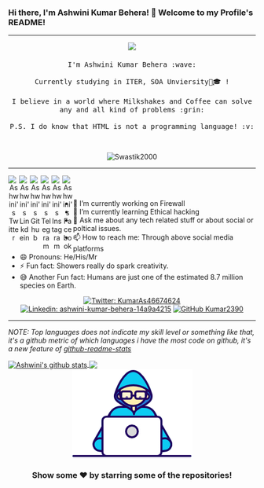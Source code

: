 ### Hi there, I'm Ashwini Kumar Behera! 👋      Welcome to my Profile's README!
---

<p align="center">
  <img src="https://media.giphy.com/media/MeJgB3yMMwIaHmKD4z/giphy.gif" width="30%">
  <br><br>
  <samp>
    I'm Ashwini Kumar Behera :wave:
    <br><br>
    Currently studying in ITER, SOA Unviersity🏫🎓 !
    <br><br>
    I believe in a world where Milkshakes and Coffee can solve any and all kind of problems :grin:
    <br><br>
    P.S. I do know that HTML is not a programming language! :v:
  </samp>
</p>

<br>
<div align="center">

<p align="centre"> <img src="https://komarev.com/ghpvc/?username=Swastik2000&label=Views&color=blue&style=plastic" alt="Swastik2000" /> </p>
</div>
<hr style="height:2px;border-width:0;color:gray;background-color:gray">

<div align="center">

<a href="https://twitter.com/KumarAs46674624">
  <img align="left" alt="Ashwini's Twitter" width="22px" src="https://cdn.jsdelivr.net/npm/simple-icons@v3/icons/twitter.svg" />
</a>
<a href="https://www.linkedin.com/in/ashwini-kumar-behera-14a9a4215/">
  <img align="left" alt="Ashwini's Linkdein" width="22px" src="https://cdn.jsdelivr.net/npm/simple-icons@v3/icons/linkedin.svg" />
</a>
<a href="https://github.com/Kumar2390">
  <img align="left" alt="Ashwini's Github" width="22px" src="https://cdn.jsdelivr.net/npm/simple-icons@v3/icons/github.svg" />
</a>
<a href="https://t.me/@Ash_2390">
  <img align="left" alt="Ashwini's Telegram" width="22px" src="https://cdn.jsdelivr.net/npm/simple-icons@v3/icons/telegram.svg" />
</a>
<a href="https://www.instagram.com/itz__ash._/">
  <img align="left" alt="Ashwini's Instagram" width="22px" src="https://cdn.jsdelivr.net/npm/simple-icons@v3/icons/instagram.svg" />
</a>
<a href="https://www.facebook.com/profile.php?id=100011461903115">
  <img align="left" alt="Ashwini's Facebook" width="22px" src="https://cdn.jsdelivr.net/npm/simple-icons@v3/icons/facebook.svg" />
</a>
</div>


<br/>
<br/>


- 🔭 I’m currently working on Firewall
- 🌱 I’m currently learning Ethical hacking
- 💬 Ask me about any tech related stuff or about social or poltical issues.
- 📫 How to reach me: Through above social media platforms
- 😄 Pronouns: He/His/Mr
- ⚡ Fun fact: Showers really do spark creativity.
- 😅 Another Fun fact: Humans are just one of the estimated 8.7 million species on Earth.


<div align="center">

[![Twitter: KumarAs46674624](https://img.shields.io/twitter/follow/KumarAs46674624?style=social)](https://twitter.com/KumarAs46674624)
[![Linkedin: ashwini-kumar-behera-14a9a4215](https://img.shields.io/badge/-Ashwini_Kumar-blue?style=flat-square&logo=Linkedin&logoColor=white&link=https://www.linkedin.com/in/ashwini-kumar-behera-14a9a4215//)](https://www.linkedin.com/in/ashwini-kumar-behera-14a9a4215/)
[![GitHub Kumar2390](https://img.shields.io/github/followers/Kumar2390?label=follow&style=social)](https://github.com/Kumar2390)
</div>

<hr style="height:2px;border-width:0;color:gray;background-color:gray">


*NOTE: Top languages does not indicate my skill level or something like that, it's a github metric of which languages i have the most code on github, it's a new feature of [github-readme-stats](https://github.com/Kumar2390/Kumar2390)*


<a href="https://github.com/Kumar2390">
<img align="center" src="https://github-readme-stats.vercel.app/api?username=Kumar2390&&show_icons=true&count_private=true&title_color=bd93f9&icon_color=0E86D4&text_color=daf7dc&bg_color=151515" alt="Ashwini's github stats"/>
</a>
<a href="https://github.com/Kumar2390">
  <img align="center" src="https://github-readme-stats.vercel.app/api/top-langs/?username=Kumar2390&hide=php&theme=algolia" />
</a>


<div align="center">

<img align="centre" src="https://github.com/Kumar2390/Kumar2390/blob/main/Developer.gif"/>

</div>

<div align="center">

### Show some ❤️ by starring some of the repositories!

</div>

<!--
Here are some ideas to get you started:

- 👯 I’m looking to collaborate on ...
- 🤔 I’m looking for help with ...
  <img align="right" alt="GIF" src="https://media.giphy.com/media/iIqmM5tTjmpOB9mpbn/giphy.gif" />
<hr style="height:2px;border-width:0;color:gray;background-color:gray">

[![Top Langs](https://github-readme-stats.vercel.app/api/top-langs/?username=swastik2000)]

-->

